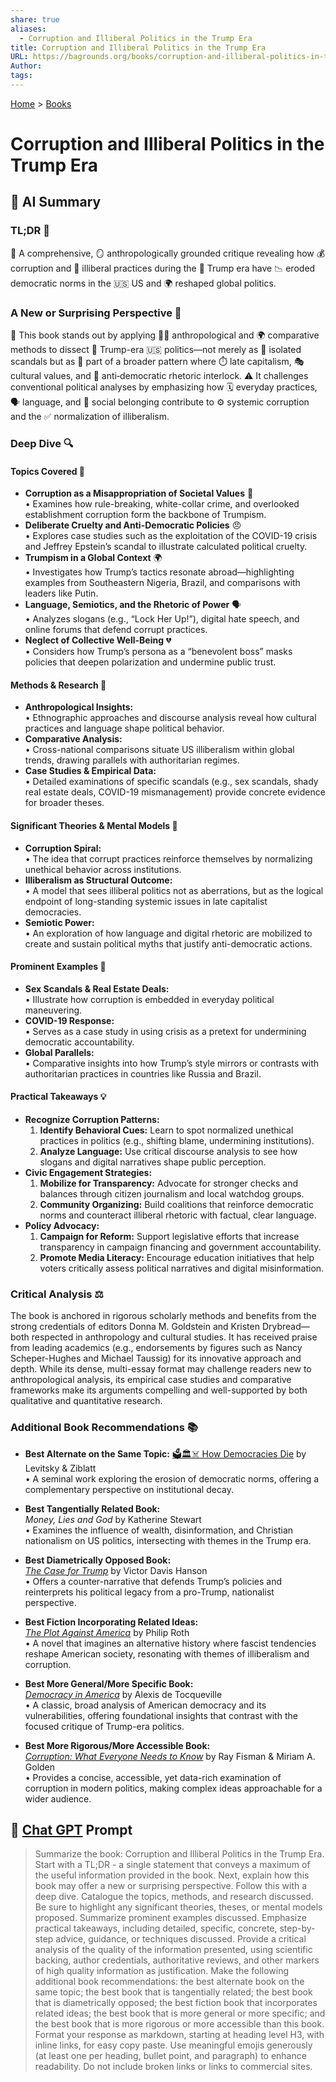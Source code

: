 ```yaml
---
share: true
aliases:
  - Corruption and Illiberal Politics in the Trump Era
title: Corruption and Illiberal Politics in the Trump Era
URL: https://bagrounds.org/books/corruption-and-illiberal-politics-in-the-trump-era
Author: 
tags: 
---
```

[Home](../index.md) > [Books](./index.md)  
# Corruption and Illiberal Politics in the Trump Era  
## 🤖 AI Summary  
### TL;DR 🚀  
📢 A comprehensive, 🪞 anthropologically grounded critique revealing how 💰 corruption and 👿 illiberal practices during the 🤡 Trump era have 📉 eroded democratic norms in the 🇺🇸 US and 🌍 reshaped global politics.  
  
### A New or Surprising Perspective 🌟  
📖 This book stands out by applying 🧑‍🏫 anthropological and 🌍 comparative methods to dissect 🔪 Trump-era 🇺🇸 politics—not merely as 🚨 isolated scandals but as 🧩 part of a broader pattern where ⏱️ late capitalism, 🎭 cultural values, and 📢 anti‐democratic rhetoric interlock. ⚠️ It challenges conventional political analyses by emphasizing how 🗓️ everyday practices, 🗣️ language, and 🤝 social belonging contribute to ⚙️ systemic corruption and the ✅ normalization of illiberalism.  
  
### Deep Dive 🔍  
#### Topics Covered 📝  
- **Corruption as a Misappropriation of Societal Values** 💼  
  • Examines how rule-breaking, white-collar crime, and overlooked establishment corruption form the backbone of Trumpism.  
- **Deliberate Cruelty and Anti-Democratic Policies** 😠  
  • Explores case studies such as the exploitation of the COVID-19 crisis and Jeffrey Epstein’s scandal to illustrate calculated political cruelty.  
- **Trumpism in a Global Context** 🌍  
  • Investigates how Trump’s tactics resonate abroad—highlighting examples from Southeastern Nigeria, Brazil, and comparisons with leaders like Putin.  
- **Language, Semiotics, and the Rhetoric of Power** 🗣️  
  • Analyzes slogans (e.g., “Lock Her Up!”), digital hate speech, and online forums that defend corrupt practices.  
- **Neglect of Collective Well-Being** 💔  
  • Considers how Trump’s persona as a “benevolent boss” masks policies that deepen polarization and undermine public trust.  
  
#### Methods & Research 🧪  
- **Anthropological Insights:**  
  • Ethnographic approaches and discourse analysis reveal how cultural practices and language shape political behavior.  
- **Comparative Analysis:**  
  • Cross-national comparisons situate US illiberalism within global trends, drawing parallels with authoritarian regimes.  
- **Case Studies & Empirical Data:**  
  • Detailed examinations of specific scandals (e.g., sex scandals, shady real estate deals, COVID-19 mismanagement) provide concrete evidence for broader theses.  
  
#### Significant Theories & Mental Models 🧠  
- **Corruption Spiral:**  
  • The idea that corrupt practices reinforce themselves by normalizing unethical behavior across institutions.  
- **Illiberalism as Structural Outcome:**  
  • A model that sees illiberal politics not as aberrations, but as the logical endpoint of long-standing systemic issues in late capitalist democracies.  
- **Semiotic Power:**  
  • An exploration of how language and digital rhetoric are mobilized to create and sustain political myths that justify anti-democratic actions.  
  
#### Prominent Examples 📌  
- **Sex Scandals & Real Estate Deals:**  
  • Illustrate how corruption is embedded in everyday political maneuvering.  
- **COVID-19 Response:**  
  • Serves as a case study in using crisis as a pretext for undermining democratic accountability.  
- **Global Parallels:**  
  • Comparative insights into how Trump’s style mirrors or contrasts with authoritarian practices in countries like Russia and Brazil.  
  
#### Practical Takeaways 💡  
- **Recognize Corruption Patterns:**  
  1. **Identify Behavioral Cues:** Learn to spot normalized unethical practices in politics (e.g., shifting blame, undermining institutions).  
  2. **Analyze Language:** Use critical discourse analysis to see how slogans and digital narratives shape public perception.  
- **Civic Engagement Strategies:**  
  1. **Mobilize for Transparency:** Advocate for stronger checks and balances through citizen journalism and local watchdog groups.  
  2. **Community Organizing:** Build coalitions that reinforce democratic norms and counteract illiberal rhetoric with factual, clear language.  
- **Policy Advocacy:**  
  1. **Campaign for Reform:** Support legislative efforts that increase transparency in campaign financing and government accountability.  
  2. **Promote Media Literacy:** Encourage education initiatives that help voters critically assess political narratives and digital misinformation.  
  
### Critical Analysis ⚖️  
The book is anchored in rigorous scholarly methods and benefits from the strong credentials of editors Donna M. Goldstein and Kristen Drybread—both respected in anthropology and cultural studies. It has received praise from leading academics (e.g., endorsements by figures such as Nancy Scheper-Hughes and Michael Taussig) for its innovative approach and depth. While its dense, multi-essay format may challenge readers new to anthropological analysis, its empirical case studies and comparative frameworks make its arguments compelling and well-supported by both qualitative and quantitative research.  
  
### Additional Book Recommendations 📚  
- **Best Alternate on the Same Topic:** [🗳️🏛️☠️ How Democracies Die](./how-democracies-die.md) by Levitsky & Ziblatt  
  • A seminal work exploring the erosion of democratic norms, offering a complementary perspective on institutional decay.  
  
- **Best Tangentially Related Book:**  
*Money, Lies and God* by Katherine Stewart  
  • Examines the influence of wealth, disinformation, and Christian nationalism on US politics, intersecting with themes in the Trump era.  
  
- **Best Diametrically Opposed Book:**  
[*The Case for Trump*](https://en.wikipedia.org/wiki/Victor_Davis_Hanson) by Victor Davis Hanson  
  • Offers a counter-narrative that defends Trump’s policies and reinterprets his political legacy from a pro-Trump, nationalist perspective.  
  
- **Best Fiction Incorporating Related Ideas:**  
[*The Plot Against America*](https://en.wikipedia.org/wiki/The_Plot_Against_America) by Philip Roth  
  • A novel that imagines an alternative history where fascist tendencies reshape American society, resonating with themes of illiberalism and corruption.  
  
- **Best More General/More Specific Book:**  
*[Democracy in America](./democracy-in-america.md)* by Alexis de Tocqueville  
  • A classic, broad analysis of American democracy and its vulnerabilities, offering foundational insights that contrast with the focused critique of Trump-era politics.  
  
- **Best More Rigorous/More Accessible Book:**  
[*Corruption: What Everyone Needs to Know*](https://en.wikipedia.org/wiki/Corruption) by Ray Fisman & Miriam A. Golden  
  • Provides a concise, accessible, yet data-rich examination of corruption in modern politics, making complex ideas approachable for a wider audience.  
  
## 💬 [Chat GPT](https://chat.com) Prompt  
> Summarize the book: Corruption and Illiberal Politics in the Trump Era. Start with a TL;DR - a single statement that conveys a maximum of the useful information provided in the book. Next, explain how this book may offer a new or surprising perspective. Follow this with a deep dive. Catalogue the topics, methods, and research discussed. Be sure to highlight any significant theories, theses, or mental models proposed. Summarize prominent examples discussed. Emphasize practical takeaways, including detailed, specific, concrete, step-by-step advice, guidance, or techniques discussed. Provide a critical analysis of the quality of the information presented, using scientific backing, author credentials, authoritative reviews, and other markers of high quality information as justification. Make the following additional book recommendations: the best alternate book on the same topic; the best book that is tangentially related; the best book that is diametrically opposed; the best fiction book that incorporates related ideas; the best book that is more general or more specific; and the best book that is more rigorous or more accessible than this book. Format your response as markdown, starting at heading level H3, with inline links, for easy copy paste. Use meaningful emojis generously (at least one per heading, bullet point, and paragraph) to enhance readability. Do not include broken links or links to commercial sites.